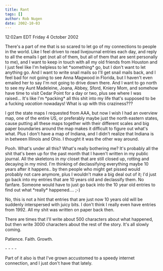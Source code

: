 ```yaml
---
title: Rant
tags: []
author: Rob Nugen
date: 2002-10-03
---
```


<p class=date>12:02am EDT Friday 4 October 2002</p>

<p>There's a part of me that is so scared to let go of my connections
to people in the world.  Like I feel driven to read livejournal
entries each day, and reply to all the emails I get (not all of them,
but all of them that are sent personally to me), and I want to keep in
touch with all my old friends from Houston and I just feel like I'm
helpless to let *something* go, but I don't want to let anything go.
And I want to write snail mails so I'll get snail mails back, and I
feel bad for not going to see Anna Magwood in Florida, but I haven't
even emailed her to say I'm not going to drive down there.  And I want
to go north to see my Aunt Madeleine, Joana, Abbey, Sford, Kniery Mom,
and somehow have time to visit Cedar Point for a day or two, plus see
where I was raised...  It's like I'm *packing* all this shit into my
life that's supposed to be a fucking <em>vacation</em> nowadays!  What
is up with this craziness???</p>

<p>I got the state maps I requested from AAA, but now I wish I had an
overview map, one of the entire US, or preferably maybe just the north
eastern states, cause putting all these maps together with their
different scales and big paper boundaries around the map makes it
difficult to figure out what's what.  Plus I don't have a map of
Indiana, and I didn't realize that Indiana is in between Illinois and
Ohio.  I thought it was the other way around.</p>

<p>Pooh.  What's under all this?  What's really bothering me?  It's
probably all the shit that's been up for the past month that I haven't
written in my public journal.  All the skeletons in <em>my</em> closet
that are still closed up, rotting and decaying in my mind.  I'm
thinking of declassifying everything maybe 10 years after it
happens.. by then people who might get pissed would probably not care
anymore, plus I wouldn't make a big deal out of it; I'd just go back
into my entries that are 10 years old and declassify them.  No
fanfare.  Someone would have to just go back into the 10 year old
entries to find out what *really* happened....  ;-)</p>

<p>No, this is not a hint that entries that are just now 10 years old
will be suddenly interspersed with juicy bits.  I don't think I really
even have entries from 1992.  All my shit was written on paper back
then.</p>

<p>There are times that I'll write about 500 characters about what
happened, but then write 3000 characters about the rest of the story.
It's all slowly coming.</p>

<p> Patience.  Faith.  Growth.</p>

<p>- - - -</p>

<p>Part of it also is that I've grown accustomed to a speedy internet
connection, and I just don't have that lately.</p>
